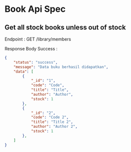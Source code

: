 # Book Api Spec

## Get all stock books unless out of stock

Endpoint : GET /library/members

Response Body Success :

```json
{
    "status": "success",
    "message": "Data buku berhasil didapatkan",
    "data": [
        {
            "_id": "1",
            "code": "Code",
            "title": "Title",
            "author": "Author",
            "stock": 1
        },
        {
            "_id": "2",
            "code": "Code 2",
            "title": "Title 2",
            "author": "Author 2",
            "stock": 1
        },
    ]
}
```